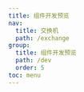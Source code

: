 ```yaml
---
title: 组件开发预览
nav:
  title: 交换机
  path: /exchange
group:
  title: 组件开发预览
  path: /dev
  order: 5
toc: menu
---
```


<code src="./demo/Preview.jsx" />
